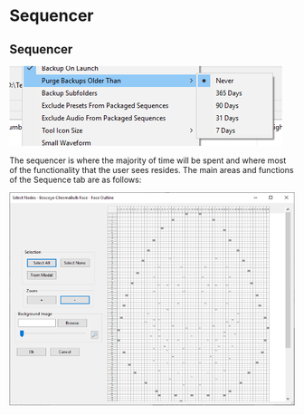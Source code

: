 # Sequencer

## Sequencer

![](<../../.gitbook/assets/image (89).png>)

The sequencer is where the majority of time will be spent and where most of the functionality that the user sees resides. The main areas and functions of the Sequence tab are as follows:

![](<../../.gitbook/assets/image (197).png>)
